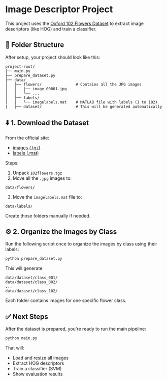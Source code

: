 # Image Descriptor Project

This project uses the [Oxford 102 Flowers Dataset](https://www.robots.ox.ac.uk/~vgg/data/flowers/102/) to extract image descriptors (like HOG) and train a classifier.

## 📁 Folder Structure

After setup, your project should look like this:

```plaintext
project-root/
├── main.py
├── prepare_dataset.py
├── data/
│   ├── flowers/               # Contains all the JPG images
│   │   ├── image_00001.jpg
│   │   └── ...
│   ├── labels/
│   |   └── imagelabels.mat    # MATLAB file with labels (1 to 102)
|   ├── dataset/               # This will be generated automatically
```

## ⬇️ 1. Download the Dataset

From the official site:

- [images (.tgz)](https://www.robots.ox.ac.uk/~vgg/data/flowers/102/102flowers.tgz)
- [labels (.mat)](https://www.robots.ox.ac.uk/~vgg/data/flowers/102/imagelabels.mat)

Steps:

1. Unpack `102flowers.tgz`
2. Move all the `.jpg` images to:
```plaintext
data/flowers/
```
3. Move the `imagelabels.mat` file to:
```plaintext
data/labels/
```
Create those folders manually if needed.

## ⚙️ 2. Organize the Images by Class
Run the following script once to organize the images by class using their labels:
```bash
python prepare_dataset.py
```
This will generate:
```plaintext
data/dataset/class_001/
data/dataset/class_002/
...
data/dataset/class_102/
```
Each folder contains images for one specific flower class.

## ✅ Next Steps
After the dataset is prepared, you're ready to run the main pipeline:
```bash
python main.py
```
That will:
- Load and resize all images
- Extract HOG descriptors
- Train a classifier (SVM)
- Show evaluation results
